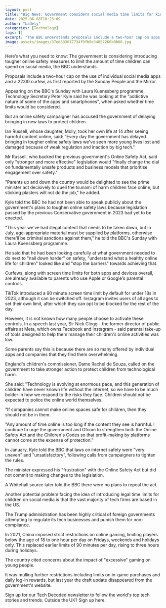 ```yaml
---
layout: post
title: "Big News: Government considers social media time limits for kids"
date: 2025-06-08T18:23:09
author: "badely"
categories: [Technology]
tags: []
excerpt: "The BBC understands proposals include a two-hour cap on apps and a 22 -00 curfew."
image: assets/images/37ed633017734f9fb5e34027260b8b80.jpg
---
```


Here’s what you need to know: The government is considering introducing tougher online safety measures to limit the amount of time children can spend on social media, the BBC understands.

Proposals include a two-hour cap on the use of individual social media apps and a 22:00 curfew, as first reported by the Sunday People and the Mirror.

Appearing on the BBC's Sunday with Laura Kuenssberg programme, Technology Secretary Peter Kyle said he was looking at the "addictive nature of some of the apps and smartphones", when asked whether time limits would be considered. 

But an online safety campaigner has accused the government of delaying bringing in new laws to protect children.

Ian Russell, whose daughter, Molly, took her own life at 14 after seeing harmful content online, said: "Every day the government has delayed bringing in tougher online safety laws we've seen more young lives lost and damaged because of weak regulation and inaction by big tech."

Mr Russell, who backed the previous government's Online Safety Act, said only "stronger and more effective" legislation would "finally change the dial on fundamentally unsafe products and business models that prioritise engagement over safety."

"Parents up and down the country would be delighted to see the prime minister act decisively to quell the tsunami of harm children face online, but sticking plasters will not do the job," he added.

Kyle told the BBC he had not been able to speak publicly about the government's plans to toughen online safety laws because legislation passed by the previous Conservative government in 2023 had yet to be enacted.

"This year we've had illegal content that needs to be taken down, but in July, age-appropriate material must be supplied by platforms, otherwise there'll be criminal sanctions against them," he told the BBC's Sunday with Laura Kuenssberg programme.

He said that he had been looking carefully at what government needed to do next to "nail down harder" on safety, "understand what a healthy online life for children" looked like and "stop the barriers" towards achieving that.

Curfews, along with screen time limits for both apps and devices overall, are already available to parents who use Apple or Google's parental controls. 

TikTok introduced a 60 minute screen time limit by default for under 18s in 2023, although it can be switched off. Instagram invites users of all ages to set their own limit, after which they can opt to be blocked for the rest of the day.

However, it is not known how many people choose to activate these controls. In a speech last year, Sir Nick Clegg - the former director of public affairs at Meta, which owns Facebook and Instagram - said parental take-up of tools designed to help them manage their children's online activities was low. 

Some parents say this is because there are so many offered by individual apps and companies that they find them overwhelming.

England's children's commissioner, Dame Rachel de Souza, called on the government to take stronger action to protect children from technological harm.

She said: "Technology is evolving at enormous pace, and this generation of children have never known life without the internet, so we have to be much bolder in how we respond to the risks they face. Children should not be expected to police the online world themselves.

"If companies cannot make online spaces safe for children, then they should not be in them. 

"Any amount of time online is too long if the content they see is harmful. I continue to urge the government and Ofcom to strengthen both the Online Safety Act and the Children's Codes so that profit-making by platforms cannot come at the expense of protection."

In January, Kyle told the BBC that laws on internet safety were "very uneven" and "unsatisfactory", following calls from campaigners to tighten the rules.

The minister expressed his "frustration" with the Online Safety Act but did not commit to making changes to the legislation.

A Whitehall source later told the BBC there were no plans to repeal the act.

Another potential problem facing the idea of introducing legal time limits for children on social media is that the vast majority of tech firms are based in the US.

The Trump administration has been highly critical of foreign governments attempting to regulate its tech businesses and punish them for non-compliance.

In 2021, China imposed strict restrictions on online gaming, limiting players below the age of 18 to one hour per day on Fridays, weekends and holidays only. This replaced earlier limits of 90 minutes per day, rising to three hours during holidays.

The country cited concerns about the impact of "excessive" gaming on young people.

It was mulling further restrictions including limits on in-game purchases and daily log-in rewards, but last year the draft update disappeared from the government's website.

Sign up for our Tech Decoded newsletter to follow the world's top tech stories and trends. Outside the UK? Sign up here.

